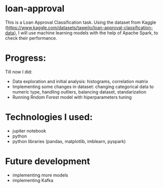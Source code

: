 # loan-approval

This is a Loan Approval Classification task. Using the dataset from Kaggle (https://www.kaggle.com/datasets/taweilo/loan-approval-classification-data), I will use machine learning models with the help of Apache Spark, to check their performance.

# Progress:

Till now I did:
- Data exploration and initial analysis: histograms, correlation matrix
- Implementing some changes in dataset: changing categorical data to numeric type, handling outliers, balancing dataset, standarization
- Running Rndom Forest model with hiperparameters tuning  

# Technologies I used:
* jupiter notebook
* python
* python libraries (pandas, matplotlib, imblearn, pyspark)

# Future development

- implementing more models
- implementing Kafka
